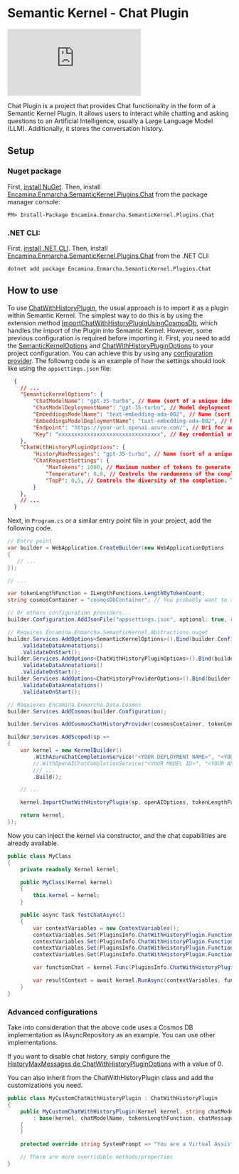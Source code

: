 # Semantic Kernel - Chat Plugin

[![Nuget package](https://img.shields.io/nuget/v/Encamina.Enmarcha.SemanticKernel.Plugins.Chat)](https://www.nuget.org/packages/Encamina.Enmarcha.SemanticKernel.Plugins.Chat)

Chat Plugin is a project that provides Chat functionality in the form of a Semantic Kernel Plugin. It allows users to interact while chatting and asking questions to an Artificial Intelligence, usually a Large Language Model (LLM). Additionally, it stores the conversation history.

## Setup
    
### Nuget package

First, [install NuGet](http://docs.nuget.org/docs/start-here/installing-nuget). Then, install [Encamina.Enmarcha.SemanticKernel.Plugins.Chat](https://www.nuget.org/packages/Encamina.Enmarcha.SemanticKernel.Plugins.Chat) from the package manager console:

    PM> Install-Package Encamina.Enmarcha.SemanticKernel.Plugins.Chat

### .NET CLI:

First, [install .NET CLI](https://learn.microsoft.com/en-us/dotnet/core/tools/). Then, install [Encamina.Enmarcha.SemanticKernel.Plugins.Chat](https://www.nuget.org/packages/Encamina.Enmarcha.SemanticKernel.Plugins.Chat) from the .NET CLI:

    dotnet add package Encamina.Enmarcha.SemanticKernel.Plugins.Chat

## How to use

To use [ChatWithHistoryPlugin](/Plugins/ChatWithHistoryPlugin.cs), the usual approach is to import it as a plugin within Semantic Kernel. The simplest way to do this is by using the extension method [ImportChatWithHistoryPluginUsingCosmosDb](/KernelExtensions.cs), which handles the import of the Plugin into Semantic Kernel. However, some previous configuration is required before importing it. 
First, you need to add the [SemanticKernelOptions](../Encamina.Enmarcha.SemanticKernel.Abstractions/SemanticKernelOptions.cs) and [ChatWithHistoryPluginOptions](./Plugins/ChatWithHistoryPluginOptions.cs) to your project configuration. You can achieve this by using any [configuration provider](https://learn.microsoft.com/en-us/dotnet/core/extensions/configuration). The followng code is an example of how the settings should look like using the `appsettings.json` file:

```json
  {
    // ...
    "SemanticKernelOptions": {
        "ChatModelName": "gpt-35-turbo", // Name (sort of a unique identifier) of the model to use for chat
        "ChatModelDeploymentName": "gpt-35-turbo", // Model deployment name on the LLM (for example OpenAI) to use for chat
        "EmbeddingsModelName": "text-embedding-ada-002", // Name (sort of a unique identifier) of the model to use for embeddings
        "EmbeddingsModelDeploymentName": "text-embedding-ada-002", // Model deployment name on the LLM (for example OpenAI) to use for embeddings
        "Endpoint": "https://your-url.openai.azure.com/", // Uri for an LLM resource (like OpenAI). This should include protocol and hostname.
        "Key": "xxxxxxxxxxxxxxxxxxxxxxxxxxxxxxxx", // Key credential used to authenticate to an LLM resource
    },
    "ChatWithHistoryPluginOptions": {
        "HistoryMaxMessages": "gpt-35-turbo", // Name (sort of a unique identifier) of the model to use for chat
        "ChatRequestSettings": {
            "MaxTokens": 1000, // Maximum number of tokens to generate in the completion
            "Temperature": 0.8, // Controls the randomness of the completion. The higher the temperature, the more random the completion
            "TopP": 0.5, // Controls the diversity of the completion. The higher the TopP, the more diverse the completion.
        }
    },
    // ...
  }
```

Next, in `Program.cs` or a similar entry point file in your project, add the following code.

```csharp
// Entry point
var builder = WebApplication.CreateBuilder(new WebApplicationOptions
{
   // ...
});

// ...

var tokenLengthFunction = ILengthFunctions.LengthByTokenCount;
string cosmosContainer = "cosmosDbContainer"; // You probably want to save this in the appsettings or similar

// Or others configuration providers...
builder.Configuration.AddJsonFile("appsettings.json", optional: true, reloadOnChange: true);

// Requires Encamina.Enmarcha.SemanticKernel.Abstractions nuget
builder.Services.AddOptions<SemanticKernelOptions>().Bind(builder.Configuration.GetSection(nameof(SemanticKernelOptions)))
    .ValidateDataAnnotations()
    .ValidateOnStart();
builder.Services.AddOptions<ChatWithHistoryPluginOptions>().Bind(builder.Configuration.GetSection(nameof(ChatWithHistoryPluginOptions)))
    .ValidateDataAnnotations()
    .ValidateOnStart();
builder.Services.AddOptions<ChatHistoryProviderOptions>().Bind(builder.Configuration.GetSection(nameof(ChatHistoryProviderOptions)))
    .ValidateDataAnnotations()
    .ValidateOnStart();

// Requieres Encamina.Enmarcha.Data.Cosmos
builder.Services.AddCosmos(builder.Configuration);

builder.Services.AddCosmosChatHistoryProvider(cosmosContainer, tokenLengthFunction);

builder.Services.AddScoped(sp =>
{
    var kernel = new KernelBuilder()
        .WithAzureChatCompletionService("<YOUR DEPLOYMENT NAME>", "<YOUR AZURE ENDPOINT>", "<YOUR API KEY>")
        //.WithOpenAIChatCompletionService("<YOUR MODEL ID>", "<YOUR API KEY>", "<YOUR API KEY>")
        /// ...
        .Build();

    // ...

    kernel.ImportChatWithHistoryPlugin(sp, openAIOptions, tokenLengthFunction);

    return kernel;
});
```

Now you can inject the kernel via constructor, and the chat capabilities are already available.

```csharp
public class MyClass
{
    private readonly Kernel kernel;

    public MyClass(Kernel kernel)
    {
        this.kernel = kernel;
    }

    public async Task TestChatAsync()
    {
        var contextVariables = new ContextVariables();
        contextVariables.Set(PluginsInfo.ChatWithHistoryPlugin.Functions.Chat.Parameters.Ask, "What is the weather like in Madrid?");
        contextVariables.Set(PluginsInfo.ChatWithHistoryPlugin.Functions.Chat.Parameters.UserId, "123456");
        contextVariables.Set(PluginsInfo.ChatWithHistoryPlugin.Functions.Chat.Parameters.UserName, "John Doe");
        contextVariables.Set(PluginsInfo.ChatWithHistoryPlugin.Functions.Chat.Parameters.Locale, "en");

        var functionChat = kernel.Func(PluginsInfo.ChatWithHistoryPlugin.Name, PluginsInfo.ChatWithHistoryPlugin.Functions.Chat.Name);

        var resultContext = await kernel.RunAsync(contextVariables, functionChat);
    }
}
```

### Advanced configurations

Take into consideration that the above code uses a Cosmos DB implementation as IAsyncRepository as an example. You can use other implementations.

If you want to disable chat history, simply configure the [HistoryMaxMessages de ChatWithHistoryPluginOptions](/Plugins/ChatWithHistoryPluginOptions.cs) with a value of 0.

You can also inherit from the ChatWithHistoryPlugin class and add the customizations you need.

```csharp
public class MyCustomChatWithHistoryPlugin : ChatWithHistoryPlugin
{
    public MyCustomChatWithHistoryPlugin(Kernel kernel, string chatModelName, Func<string, int> tokensLengthFunction, IAsyncRepository<ChatMessageHistoryRecord> chatMessagesHistoryRepository, IOptionsMonitor<ChatWithHistoryPluginOptions> options)
        : base(kernel, chatModelName, tokensLengthFunction, chatMessagesHistoryRepository, options)
    {
    }

    protected override string SystemPrompt => "You are a Virtual Assistant who only talks about the weather.";

    // There are more overridable methods/properties
}
```